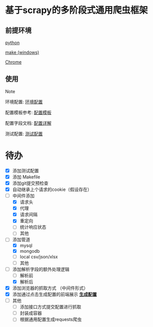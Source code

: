 # 基于scrapy的多阶段式通用爬虫框架

## 前提环境

[python](https://www.python.org/)

[make (windows)](https://gnuwin32.sourceforge.net/packages/make.htm)

[Chrome](https://www.google.com/chrome/)

## 使用
> [!note]
>
> 环境配置: [环境配置](./doc/环境配置.md)
>
> 配置模板参考: [配置模板](./universal_spider/template/config_template.py)
> 
> 配置字段文档: [配置详解](./doc/配置详解.md)
>
> 测试配置: [测试配置](./doc/test_config.md)
>

# 待办

- [X] 添加测试配置
- [X] 添加 Makefile
- [X] 添加git提交预检查
- [X] 自动继承上个请求的cookie（假设存在）
- [ ] 中间件添加
  - [X] 请求头
  - [X] 代理
  - [X] 请求间隔
  - [X] 重定向
  - [ ] 统计响应状态
  - [ ] 其他
- [ ] 添加管道
  - [X] mysql
  - [X] mongodb
  - [ ] local csv/json/xlsx
  - [ ] 其他
- [ ] 添加解析字段的额外处理逻辑
  - [ ] 解析前
  - [X] 解析后
- [X] 添加浏览器的抓取方式 （中间件形式）
- [X] 添加通过点击生成配置的前端展示  **[生成配置](https://github.com/ling-yuan/generate-config-with-web)**
- [ ] 其他
  - [ ] 添加接口方式提交配置进行抓取
  - [ ] 封装成容器
  - [ ] 根据通用配置生成requests爬虫
